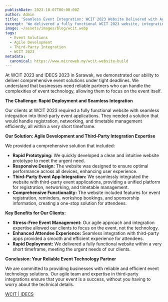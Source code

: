 ```yaml
---
publishDate: 2023-10-07T00:00:00Z
author: Admin
title: 'Seamless Event Integration: WCIT 2023 Website Delivered with Agile Precision'
excerpt: 'We delivered a fully functional WCIT 2023 website, integrating with third-party event apps for registration, networking, and timetables. Rely on our agile team for stress-free event solutions.'
image: ~/assets/images/blog/wcit.webp
tags:
  - Event Solutions
  - Agile Development
  - Third-Party Integration
  - WCIT 2023
metadata:
  canonical: https://www.microweb.my/wcit-website-build
---
```


At WCIT 2023 and IDECS 2023 in Sarawak, we demonstrated our ability to deliver comprehensive event solutions under tight deadlines. We understand that businesses need reliable partners who can handle the complexities of event technology, allowing them to focus on the event itself.

**The Challenge: Rapid Deployment and Seamless Integration**

Our clients at WCIT 2023 required a fully functional website with seamless integration into third-party event applications. They needed a solution that would handle registration, networking, and timetable management efficiently, all within a very short timeframe.

**Our Solution: Agile Development and Third-Party Integration Expertise**

We provided a comprehensive solution that included:

* **Rapid Prototyping:** We quickly developed a clean and intuitive website prototype to meet the urgent need.
* **Responsive Design:** The website was designed to ensure optimal performance across all devices, enhancing user experience.
* **Third-Party Event App Integration:** We seamlessly integrated the website with third-party event applications, providing a unified platform for registration, networking, and timetable management.
* **Comprehensive Functionality:** The website included features for event registration, reminders, workshop bookings, and sponsorship information, creating a one-stop solution for attendees.

**Key Benefits for Our Clients:**

* **Stress-Free Event Management:** Our agile approach and integration expertise allowed our clients to focus on the event, not the technology.
* **Enhanced Attendee Experience:** Seamless integration with third-party apps provided a smooth and efficient experience for attendees.
* **Rapid Deployment:** We delivered a fully functional website within a very short timeframe, meeting the urgent needs of our clients.


**Conclusion: Your Reliable Event Technology Partner**

We are committed to providing businesses with reliable and efficient event technology solutions. Our agile team and expertise in third-party integrations ensure that your event is a success, without you having to worry about the technical details.

<a href="https://wcit-idecs2023.com/" target="_blank">WCIT | IDECS</a>